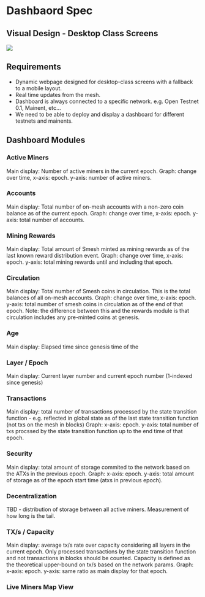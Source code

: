 # Dashbaord Spec

## Visual Design - Desktop Class Screens
![](https://raw.githubusercontent.com/spacemeshos/product/master/resources/dashboard_visual_design.png)

## Requirements
- Dynamic webpage designed for desktop-class screens with a fallback to a mobile layout.
- Real time updates from the mesh.
- Dashboard is always connected to a specific network. e.g. Open Testnet 0.1, Mainent, etc...
- We need to be able to deploy and display a dashboard for different testnets and mainents.

## Dashboard Modules

### Active Miners
Main display: Number of active miners in the current epoch.
Graph: change over time, x-axis: epoch. y-axis: number of active miners.

### Accounts
Main display: Total number of on-mesh accounts with a non-zero coin balance as of the current epoch.
Graph: change over time, x-axis: epoch. y-axis: total number of accounts.

### Mining Rewards
Main display: Total amount of Smesh minted as mining rewards as of the last known reward distribution event.
Graph: change over time, x-axis: epoch. y-axis: total mining rewards until and including that epoch.

### Circulation
Main display: Total number of Smesh coins in circulation. This is the total balances of all on-mesh accounts.
Graph: change over time, x-axis: epoch. y-axis: total number of smesh coins in circulation as of the end of that epoch.
Note: the difference between this and the rewards module is that circulation includes any pre-minted coins at genesis.

### Age
Main display: Elapsed time since genesis time of the

### Layer / Epoch
Main display: Current layer number and current epoch number (1-indexed since genesis)

### Transactions
Main display: total number of transactions processed by the state transition function - e.g. reflected in global state as of the last state transition function (not txs on the mesh in blocks)
Graph: x-axis: epoch. y-axis: total number of txs procssed by the state transition function up to the end time of that epoch.

### Security 
Main display: total amount of storage commited to the network based on the ATXs in the previous epoch.
Graph: x-axis: epoch. y-axis: total amount of storage as of the epoch start time (atxs in previous epoch).

### Decentralization 
TBD - distribution of storage between all active miners. Measurement of how long is the tail.

### TX/s / Capacity
Main display: average tx/s rate over capacity considering all layers in the current epoch. Only processed transactions by the state transition function and not transactions in blocks should be counted. Capacity is defined as the theoretical upper-bound on tx/s based on the network params.
Graph: x-axis: epoch. y-axis: same ratio as main display for that epoch.


### Live Miners Map View


